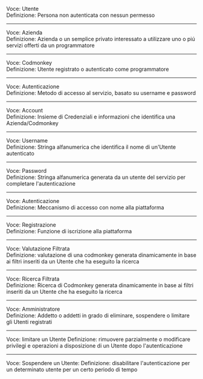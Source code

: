 Voce: Utente   
Definizione: Persona non autenticata con nessun permesso
___
Voce: Azienda   
Definizione: Azienda o un semplice privato interessato a utilizzare uno o piú servizi offerti da un programmatore
___
Voce: Codmonkey  
Definizione: Utente registrato o autenticato come programmatore
___
Voce: Autenticazione   
Definizione: Metodo di accesso al servizio, basato su username e password
___
Voce: Account   
Definizione: Insieme di Credenziali e informazioni che identifica una Azienda/Codmonkey
___
Voce: Username   
Definizione: Stringa alfanumerica che identifica il nome di un'Utente autenticato
___
Voce: Password   
Definizione: Stringa alfanumerica generata da un utente del servizio per completare l'autenticazione
___
Voce: Autenticazione    
Definizione: Meccanismo di accesso con nome alla piattaforma
___
Voce: Registrazione    
Definizione: Funzione di iscrizione alla piattaforma
___
Voce: Valutazione Filtrata   
Definizione: valutazione di una codmonkey generata dinamicamente in base ai filtri inseriti da un Utente che ha eseguito la ricerca
___
Voce: Ricerca Filtrata   
Definizione: Ricerca di Codmonkey generata dinamicamente in base ai filtri inseriti da un Utente che ha eseguito la ricerca
___
Voce: Amministratore   
Definizione: Addetto o addetti in grado di eliminare, sospendere o limitare gli Utenti registrati
___
Voce: limitare un Utente
Definizione: rimuovere parzialmente o modificare privilegi e operazioni a disposizione di un Utente dopo l'autenticazione
___
Voce: Sospendere un Utente:
Definizione: disabilitare l'autenticazione per un determinato utente per un certo periodo di tempo